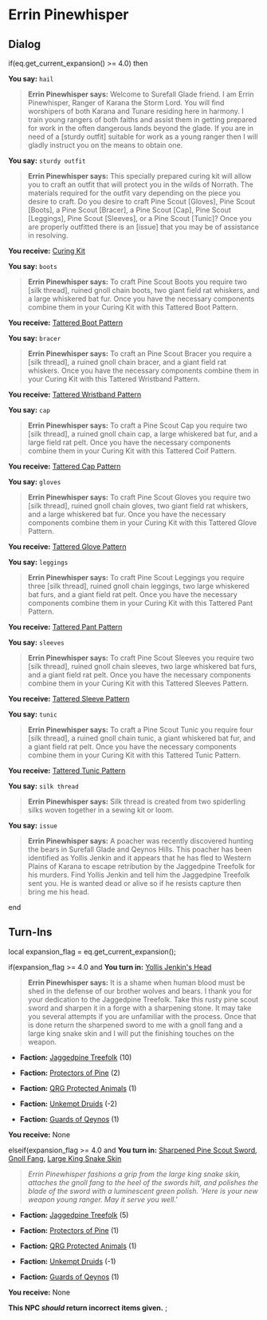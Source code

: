 # Errin Pinewhisper
## Dialog

if(eq.get_current_expansion() >= 4.0) then


**You say:** `hail`




>**Errin Pinewhisper says:** Welcome to Surefall Glade friend. I am Errin Pinewhisper, Ranger of Karana the Storm Lord. You will find worshipers of both Karana and Tunare residing here in harmony. I train young rangers of both faiths and assist them in getting prepared for work in the often dangerous lands beyond the glade. If you are in need of a [sturdy outfit] suitable for work as a young ranger then I will gladly instruct you on the means to obtain one.


**You say:** `sturdy outfit`




>**Errin Pinewhisper says:** This specially prepared curing kit will allow you to craft an outfit that will protect you in the wilds of Norrath. The materials required for the outfit vary depending on the piece you desire to craft. Do you desire to craft Pine Scout [Gloves], Pine Scout [Boots], a Pine Scout [Bracer], a Pine Scout [Cap], Pine Scout [Leggings], Pine Scout [Sleeves], or a Pine Scout [Tunic]? Once you are properly outfitted there is an [issue] that you may be of assistance in resolving.



**You receive:**  [Curing Kit](/item/17125)


**You say:** `boots`




>**Errin Pinewhisper says:** To craft Pine Scout Boots you require two [silk thread], ruined gnoll chain boots, two giant field rat whiskers, and a large whiskered bat fur. Once you have the necessary components combine them in your Curing Kit with this Tattered Boot Pattern.



**You receive:**  [Tattered Boot Pattern](/item/19561)


**You say:** `bracer`




>**Errin Pinewhisper says:** To craft an Pine Scout Bracer you require a [silk thread], a ruined gnoll chain bracer, and a giant field rat whiskers. Once you have the necessary components combine them in your Curing Kit with this Tattered Wristband Pattern.



**You receive:**  [Tattered Wristband Pattern](/item/19558)


**You say:** `cap`




>**Errin Pinewhisper says:** To craft a Pine Scout Cap you require two [silk thread], a ruined gnoll chain cap, a large whiskered bat fur, and a large field rat pelt. Once you have the necessary components combine them in your Curing Kit with this Tattered Coif Pattern.



**You receive:**  [Tattered Cap Pattern](/item/19555)


**You say:** `gloves`




>**Errin Pinewhisper says:** To craft Pine Scout Gloves you require two [silk thread], ruined gnoll chain gloves, two giant field rat whiskers, and a large whiskered bat fur. Once you have the necessary components combine them in your Curing Kit with this Tattered Glove Pattern.



**You receive:**  [Tattered Glove Pattern](/item/19559)


**You say:** `leggings`




>**Errin Pinewhisper says:** To craft Pine Scout Leggings you require three [silk thread], ruined gnoll chain leggings, two large whiskered bat furs, and a giant field rat pelt. Once you have the necessary components combine them in your Curing Kit with this Tattered Pant Pattern.



**You receive:**  [Tattered Pant Pattern](/item/19560)


**You say:** `sleeves`




>**Errin Pinewhisper says:** To craft Pine Scout Sleeves you require two [silk thread], ruined gnoll chain sleeves, two large whiskered bat furs, and a giant field rat pelt. Once you have the necessary components combine them in your Curing Kit with this Tattered Sleeves Pattern.



**You receive:**  [Tattered Sleeve Pattern](/item/19557)


**You say:** `tunic`




>**Errin Pinewhisper says:** To craft a Pine Scout Tunic you require four [silk thread], a ruined gnoll chain tunic, a giant whiskered bat fur, and a giant field rat pelt. Once you have the necessary components combine them in your Curing Kit with this Tattered Tunic Pattern.



**You receive:**  [Tattered Tunic Pattern](/item/19556)


**You say:** `silk thread`




>**Errin Pinewhisper says:** Silk thread is created from two spiderling silks woven together in a sewing kit or loom.


**You say:** `issue`




>**Errin Pinewhisper says:** A poacher was recently discovered hunting the bears in Surefall Glade and Qeynos Hills. This poacher has been identified as Yollis Jenkin and it appears that he has fled to Western Plains of Karana to escape retribution by the Jaggedpine Treefolk for his murders. Find Yollis Jenkin and tell him the Jaggedpine Treefolk sent you. He is wanted dead or alive so if he resists capture then bring me his head.

end

## Turn-Ins



local expansion_flag = eq.get_current_expansion();

if(expansion_flag >= 4.0 and  **You turn in:** [Yollis Jenkin's Head](/item/19949)


>**Errin Pinewhisper says:** It is a shame when human blood must be shed in the defense of our brother wolves and bears. I thank you for your dedication to the Jaggedpine Treefolk. Take this rusty pine scout sword and sharpen it in a forge with a sharpening stone. It may take you several attempts if you are unfamiliar with the process. Once that is done return the sharpened sword to me with a gnoll fang and a large king snake skin and I will put the finishing touches on the weapon.





* __Faction:__ [Jaggedpine Treefolk](/faction/272) (10)


* __Faction:__ [Protectors of Pine](/faction/302) (2)


* __Faction:__ [QRG Protected Animals](/faction/343) (1)


* __Faction:__ [Unkempt Druids](/faction/324) (-2)


* __Faction:__ [Guards of Qeynos](/faction/262) (1)


 **You receive:** None 

elseif(expansion_flag >= 4.0 and  **You turn in:** [Sharpened Pine Scout Sword](/item/20104), [Gnoll Fang](/item/13915), [Large King Snake Skin](/item/19945)


>*Errin Pinewhisper fashions a grip from the large king snake skin, attaches the gnoll fang to the heel of the swords hilt, and polishes the blade of the sword with a luminescent green polish. 'Here is your new weapon young ranger. May it serve you well.'*


* __Faction:__ [Jaggedpine Treefolk](/faction/272) (5)


* __Faction:__ [Protectors of Pine](/faction/302) (1)


* __Faction:__ [QRG Protected Animals](/faction/343) (1)


* __Faction:__ [Unkempt Druids](/faction/324) (-1)


* __Faction:__ [Guards of Qeynos](/faction/262) (1)


 **You receive:** None 

**This NPC *should* return incorrect items given.**
;

